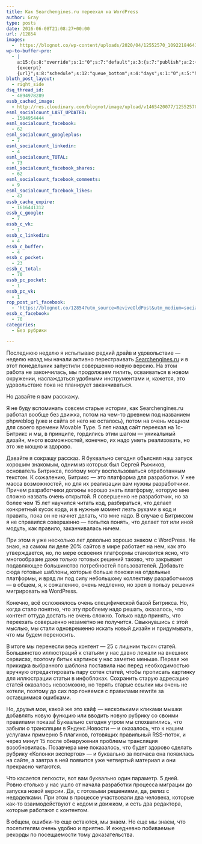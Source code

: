 ```yaml
---
title: Как Searchengines.ru переехал на WordPress
author: Gray
type: posts
date: 2016-06-08T21:08:27+00:00
url: /12854
images:
  -  https://blognot.co/wp-content/uploads/2020/04/12552570_1092218464146111_7476590730004712575_n_dmw30r.jpg
wp-to-buffer-pro:
  - |
    a:15:{s:8:"override";s:1:"0";s:7:"default";a:3:{s:7:"publish";a:2:{s:7:"enabled";s:1:"1";s:6:"status";a:1:{i:0;a:7:{s:5:"image";s:1:"1";s:11:"sub_profile";i:0;s:7:"message";s:13:"{title} {url}";s:8:"schedule";s:12:"queue_bottom";s:4:"days";s:1:"0";s:5:"hours";s:1:"0";s:7:"minutes";s:1:"0";}}}s:6:"update";a:1:{s:6:"status";a:1:{i:0;a:7:{s:5:"image";s:1:"0";s:11:"sub_profile";i:0;s:7:"message";s:27:"Updated Post: {title} {url}";s:8:"schedule";s:12:"queue_bottom";s:4:"days";s:1:"0";s:5:"hours";s:1:"0";s:7:"minutes";s:1:"0";}}}s:10:"conditions";a:1:{s:8:"post_tag";s:0:"";}}s:24:"530daa0d7e66d33475000043";a:3:{s:7:"publish";a:1:{s:6:"status";a:1:{i:0;a:7:{s:5:"image";s:1:"0";s:11:"sub_profile";i:0;s:7:"message";s:0:"";s:8:"schedule";s:12:"queue_bottom";s:4:"days";s:1:"0";s:5:"hours";s:1:"0";s:7:"minutes";s:1:"0";}}}s:6:"update";a:1:{s:6:"status";a:1:{i:0;a:7:{s:5:"image";s:1:"0";s:11:"sub_profile";i:0;s:7:"message";s:0:"";s:8:"schedule";s:12:"queue_bottom";s:4:"days";s:1:"0";s:5:"hours";s:1:"0";s:7:"minutes";s:1:"0";}}}s:10:"conditions";a:1:{s:8:"post_tag";s:0:"";}}s:24:"5559ad520fc54cee1e8b4567";a:3:{s:7:"publish";a:1:{s:6:"status";a:1:{i:0;a:7:{s:5:"image";s:1:"0";s:11:"sub_profile";i:0;s:7:"message";s:0:"";s:8:"schedule";s:12:"queue_bottom";s:4:"days";s:1:"0";s:5:"hours";s:1:"0";s:7:"minutes";s:1:"0";}}}s:6:"update";a:1:{s:6:"status";a:1:{i:0;a:7:{s:5:"image";s:1:"0";s:11:"sub_profile";i:0;s:7:"message";s:0:"";s:8:"schedule";s:12:"queue_bottom";s:4:"days";s:1:"0";s:5:"hours";s:1:"0";s:7:"minutes";s:1:"0";}}}s:10:"conditions";a:1:{s:8:"post_tag";s:0:"";}}s:24:"5559ae040fc54c3a208b4567";a:3:{s:7:"publish";a:1:{s:6:"status";a:1:{i:0;a:7:{s:5:"image";s:1:"0";s:11:"sub_profile";i:0;s:7:"message";s:0:"";s:8:"schedule";s:12:"queue_bottom";s:4:"days";s:1:"0";s:5:"hours";s:1:"0";s:7:"minutes";s:1:"0";}}}s:6:"update";a:1:{s:6:"status";a:1:{i:0;a:7:{s:5:"image";s:1:"0";s:11:"sub_profile";i:0;s:7:"message";s:0:"";s:8:"schedule";s:12:"queue_bottom";s:4:"days";s:1:"0";s:5:"hours";s:1:"0";s:7:"minutes";s:1:"0";}}}s:10:"conditions";a:1:{s:8:"post_tag";s:0:"";}}s:24:"5559ae1e0fc54c29208b4569";a:3:{s:7:"publish";a:1:{s:6:"status";a:1:{i:0;a:7:{s:5:"image";s:1:"0";s:11:"sub_profile";i:0;s:7:"message";s:0:"";s:8:"schedule";s:12:"queue_bottom";s:4:"days";s:1:"0";s:5:"hours";s:1:"0";s:7:"minutes";s:1:"0";}}}s:6:"update";a:1:{s:6:"status";a:1:{i:0;a:7:{s:5:"image";s:1:"0";s:11:"sub_profile";i:0;s:7:"message";s:0:"";s:8:"schedule";s:12:"queue_bottom";s:4:"days";s:1:"0";s:5:"hours";s:1:"0";s:7:"minutes";s:1:"0";}}}s:10:"conditions";a:1:{s:8:"post_tag";s:0:"";}}s:24:"55b23a2b474329b366ad5931";a:3:{s:7:"publish";a:1:{s:6:"status";a:1:{i:0;a:7:{s:5:"image";s:1:"0";s:11:"sub_profile";i:0;s:7:"message";s:23:"New Post: {title} {url}";s:8:"schedule";s:12:"queue_bottom";s:4:"days";s:1:"0";s:5:"hours";s:1:"0";s:7:"minutes";s:1:"0";}}}s:6:"update";a:1:{s:6:"status";a:1:{i:0;a:7:{s:5:"image";s:1:"0";s:11:"sub_profile";i:0;s:7:"message";s:23:"New Post: {title} {url}";s:8:"schedule";s:12:"queue_bottom";s:4:"days";s:1:"0";s:5:"hours";s:1:"0";s:7:"minutes";s:1:"0";}}}s:10:"conditions";a:1:{s:8:"post_tag";s:0:"";}}s:24:"55b23a44474329f162ad5939";a:3:{s:7:"publish";a:1:{s:6:"status";a:1:{i:0;a:7:{s:5:"image";s:1:"0";s:11:"sub_profile";i:0;s:7:"message";s:23:"New Post: {title} {url}";s:8:"schedule";s:12:"queue_bottom";s:4:"days";s:1:"0";s:5:"hours";s:1:"0";s:7:"minutes";s:1:"0";}}}s:6:"update";a:1:{s:6:"status";a:1:{i:0;a:7:{s:5:"image";s:1:"0";s:11:"sub_profile";i:0;s:7:"message";s:23:"New Post: {title} {url}";s:8:"schedule";s:12:"queue_bottom";s:4:"days";s:1:"0";s:5:"hours";s:1:"0";s:7:"minutes";s:1:"0";}}}s:10:"conditions";a:1:{s:8:"post_tag";s:0:"";}}s:24:"4eb3e9e6512f7eb575000000";a:5:{s:7:"enabled";s:1:"1";s:8:"override";s:1:"1";s:7:"publish";a:2:{s:7:"enabled";s:1:"1";s:6:"status";a:1:{i:0;a:7:{s:5:"image";s:1:"0";s:11:"sub_profile";i:0;s:7:"message";s:26:"{title} 
    {excerpt}
    {url}";s:8:"schedule";s:12:"queue_bottom";s:4:"days";s:1:"0";s:5:"hours";s:1:"0";s:7:"minutes";s:1:"0";}}}s:6:"update";a:1:{s:6:"status";a:1:{i:0;a:7:{s:5:"image";s:1:"0";s:11:"sub_profile";i:0;s:7:"message";s:0:"";s:8:"schedule";s:12:"queue_bottom";s:4:"days";s:1:"0";s:5:"hours";s:1:"0";s:7:"minutes";s:1:"0";}}}s:10:"conditions";a:1:{s:8:"post_tag";s:0:"";}}s:24:"505c4e6d1b81f6966a000022";a:3:{s:7:"publish";a:1:{s:6:"status";a:1:{i:0;a:7:{s:5:"image";s:1:"0";s:11:"sub_profile";i:0;s:7:"message";s:0:"";s:8:"schedule";s:12:"queue_bottom";s:4:"days";s:1:"0";s:5:"hours";s:1:"0";s:7:"minutes";s:1:"0";}}}s:6:"update";a:1:{s:6:"status";a:1:{i:0;a:7:{s:5:"image";s:1:"0";s:11:"sub_profile";i:0;s:7:"message";s:0:"";s:8:"schedule";s:12:"queue_bottom";s:4:"days";s:1:"0";s:5:"hours";s:1:"0";s:7:"minutes";s:1:"0";}}}s:10:"conditions";a:1:{s:8:"post_tag";s:0:"";}}s:24:"000000000000000000025630";a:4:{s:7:"enabled";s:1:"1";s:7:"publish";a:1:{s:6:"status";a:1:{i:0;a:7:{s:5:"image";s:1:"0";s:11:"sub_profile";i:0;s:7:"message";s:0:"";s:8:"schedule";s:12:"queue_bottom";s:4:"days";s:1:"0";s:5:"hours";s:1:"0";s:7:"minutes";s:1:"0";}}}s:6:"update";a:1:{s:6:"status";a:1:{i:0;a:7:{s:5:"image";s:1:"0";s:11:"sub_profile";i:0;s:7:"message";s:0:"";s:8:"schedule";s:12:"queue_bottom";s:4:"days";s:1:"0";s:5:"hours";s:1:"0";s:7:"minutes";s:1:"0";}}}s:10:"conditions";a:1:{s:8:"post_tag";s:0:"";}}s:24:"52299b3a6771caf57c000000";a:4:{s:7:"enabled";s:1:"1";s:7:"publish";a:1:{s:6:"status";a:1:{i:0;a:7:{s:5:"image";s:1:"0";s:11:"sub_profile";i:0;s:7:"message";s:0:"";s:8:"schedule";s:12:"queue_bottom";s:4:"days";s:1:"0";s:5:"hours";s:1:"0";s:7:"minutes";s:1:"0";}}}s:6:"update";a:1:{s:6:"status";a:1:{i:0;a:7:{s:5:"image";s:1:"0";s:11:"sub_profile";i:0;s:7:"message";s:0:"";s:8:"schedule";s:12:"queue_bottom";s:4:"days";s:1:"0";s:5:"hours";s:1:"0";s:7:"minutes";s:1:"0";}}}s:10:"conditions";a:1:{s:8:"post_tag";s:0:"";}}s:24:"5277fb456f9ada80020001f3";a:4:{s:7:"enabled";s:1:"1";s:7:"publish";a:1:{s:6:"status";a:1:{i:0;a:7:{s:5:"image";s:1:"0";s:11:"sub_profile";i:0;s:7:"message";s:0:"";s:8:"schedule";s:12:"queue_bottom";s:4:"days";s:1:"0";s:5:"hours";s:1:"0";s:7:"minutes";s:1:"0";}}}s:6:"update";a:1:{s:6:"status";a:1:{i:0;a:7:{s:5:"image";s:1:"0";s:11:"sub_profile";i:0;s:7:"message";s:0:"";s:8:"schedule";s:12:"queue_bottom";s:4:"days";s:1:"0";s:5:"hours";s:1:"0";s:7:"minutes";s:1:"0";}}}s:10:"conditions";a:1:{s:8:"post_tag";s:0:"";}}s:24:"52cfc979d35725695300000c";a:3:{s:7:"publish";a:1:{s:6:"status";a:1:{i:0;a:7:{s:5:"image";s:1:"0";s:11:"sub_profile";i:0;s:7:"message";s:0:"";s:8:"schedule";s:12:"queue_bottom";s:4:"days";s:1:"0";s:5:"hours";s:1:"0";s:7:"minutes";s:1:"0";}}}s:6:"update";a:1:{s:6:"status";a:1:{i:0;a:7:{s:5:"image";s:1:"0";s:11:"sub_profile";i:0;s:7:"message";s:0:"";s:8:"schedule";s:12:"queue_bottom";s:4:"days";s:1:"0";s:5:"hours";s:1:"0";s:7:"minutes";s:1:"0";}}}s:10:"conditions";a:1:{s:8:"post_tag";s:0:"";}}s:24:"52cfc9f1d357255053000025";a:3:{s:7:"publish";a:1:{s:6:"status";a:1:{i:0;a:7:{s:5:"image";s:1:"0";s:11:"sub_profile";i:0;s:7:"message";s:0:"";s:8:"schedule";s:12:"queue_bottom";s:4:"days";s:1:"0";s:5:"hours";s:1:"0";s:7:"minutes";s:1:"0";}}}s:6:"update";a:1:{s:6:"status";a:1:{i:0;a:7:{s:5:"image";s:1:"0";s:11:"sub_profile";i:0;s:7:"message";s:0:"";s:8:"schedule";s:12:"queue_bottom";s:4:"days";s:1:"0";s:5:"hours";s:1:"0";s:7:"minutes";s:1:"0";}}}s:10:"conditions";a:1:{s:8:"post_tag";s:0:"";}}}
bluth_post_layout:
  - right_side
dsq_thread_id:
  - 4894978289
essb_cached_image:
  - http://res.cloudinary.com/blognot/image/upload/v1465420077/12552570_1092218464146111_7476590730004712575_n_dmw30r.jpg
esml_socialcount_LAST_UPDATED:
  - 1504954444
esml_socialcount_facebook:
  - 62
esml_socialcount_googleplus:
  - 7
esml_socialcount_linkedin:
  - 4
esml_socialcount_TOTAL:
  - 73
esml_socialcount_facebook_shares:
  - 62
esml_socialcount_facebook_comments:
  - 9
esml_socialcount_facebook_likes:
  - 47
essb_cache_expire:
  - 1616441312
essb_c_google:
  - 7
essb_c_vk:
  - 1
essb_c_linkedin:
  - 4
essb_c_buffer:
  - 4
essb_c_pocket:
  - 23
essb_c_total:
  - 70
essb_pc_pocket:
  - 1
essb_pc_vk:
  - 1
rop_post_url_facebook:
  - 'https://blognot.co/12854?utm_source=ReviveOldPost&utm_medium=social&utm_campaign=ReviveOldPost'
essb_c_facebook:
  - 70
categories:
  - Без рубрики

---
```








Последнюю неделю я испытываю редкий драйв и удовольствие — неделю назад мы начали активно перестраивать [Searchengines.ru][1] и в этот понедельник запустили совершенно новую версию. На этом работа не закончилась, мы продолжаем пилить, осваиваться в новом окружении, наслаждаться удобными инструментами и, кажется, это удовольствие пока не планирует заканчиваться.

Но давайте я вам расскажу.

Я не буду вспоминать совсем старые истории, как Searchengines.ru работал вообще без движка, потом на чем-то древнем под названием phpweblog (уже и сайта от него не осталось), потом на очень мощном для своего времени Movable Type. 5 лет назад сайт переехал на 1с-Битрикс и мы, в принципе, гордились этим шагом — уникальный дизайн, много возможностей, конечно, их надо уметь реализовать, но это же мощно и здорово.

Давайте я сокращу рассказ. Я буквально сегодня объяснял наш запуск хорошим знакомым, одним из которых был Сергей Рыжиков, основатель Битрикса, поэтому могу воспользоваться отработанным текстом. К сожалению, Битрикс — это платформа для разработки. У нее масса возможностей, но для их реализации вам нужны разработчики. Причем разработчики должны хорошо знать платформу, которую мне сложно назвать очень открытой. Я совершенно не разработчик, но за более чем 15 лет научился читать код, разбираться, что делает конкретный кусок кода, и в нужные момент лезть руками в код и править, пока он не начнет делать, что мне надо. В случае с Битриксом я не справился совершенно — попытка понять, что делает тот или иной модуль, как правило, заканчивалась ничем.

При этом я уже несколько лет довольно хорошо знаком с WordPress. Не знаю, на самом ли деле 20% сайтов в мире работает на нем, как это утверждается, но, по мере освоения платформы становится ясно, что многообразие даже только готовых решений таково, что закрывает подавляющее большинство потребностей пользователей. Добавьте сюда готовые шаблоны, которые больше похожи на отдельные платформы, и вряд ли под силу небольшому коллективу разработчиков — в общем, я, к сожалению, очень медленно, но зрел в пользу решения мигрировать на WordPress.

Конечно, всё осложнялось очень специфической базой Битрикса. Но, когда стало понятно, что эту проблему надо решать, оказалось, что контент оттуда достать не очень сложно. Только надо принять, что переехать совершенно незаметно не получится. Свыкнувшись с этой мыслью, мы стали одновременно искать новый дизайн и придумывать, что мы будем переносить.

В итоге мы перенесли весь контент — 25 с лишним тысяч статей. Большинство иллюстраций к статьям у нас давно лежали на внешних сервисах, поэтому битых картинок у нас заметно меньше. Первая же прикидка выбранного шаблона поставила нас перед необходимостью вручную отредактировать пару сотен статей, чтобы прописать картинку для иллюстрации статьи в инфоблоках. Сохранить старую адресацию статей оказалось невозможно, но терять старые ссылки мы очень не хотели, поэтому до сих пор гоняемся с правилами rewrite за оставшимися ошибками.

Но, друзья мои, какой же это кайф — несколькими кликами мышки добавлять новую функцию или вводить новую рубрику со своими правилами показа! Буквально сегодня утром мы спохватились, что забыли о трансляции в Яндекс.Новости — и оказалось, что к нашим услугами примерно 5 плагинов, готовящих правильный RSS-поток, и через минут 15 после обнаружения проблемы трансляция возобновилась. Позавчера мне показалось, что будет здорово сделать рубрику &#171;Колонки экспертов&#187; — и буквально за полчаса она появилась на сайте, а завтра в ней появится уже четвертый материал и они прекрасно читаются.

Что касается легкости, вот вам буквально один параметр. 5 дней. Ровно столько у нас ушло от начала разработки процесса миграции до запуска новой версии. Да, с готовыми решениями, да, релиз с недоделками. При этом в процессе участвовали два человека, которые как-то взаимодействуют с кодом и движком, и есть два редактора, которые работают с контентом.

В общем, ошибки-то еще остаются, мы знаем. Но еще мы знаем, что посетителям очень удобно и приятно. И ежедневно побиваемые рекорды по посещаемости тому доказательства.

 [1]: http://www.searchengines.ru/